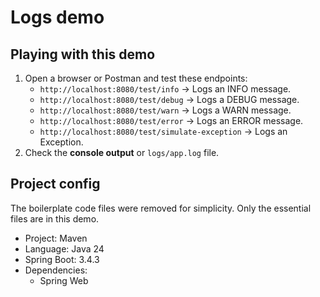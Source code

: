 # Logs demo

## Playing with this demo

1. Open a browser or Postman and test these endpoints:
   - `http://localhost:8080/test/info` → Logs an INFO message.
   - `http://localhost:8080/test/debug` → Logs a DEBUG message.
   - `http://localhost:8080/test/warn` → Logs a WARN message.
   - `http://localhost:8080/test/error` → Logs an ERROR message.
   - `http://localhost:8080/test/simulate-exception` → Logs an Exception.
2. Check the **console output** or `logs/app.log` file.

## Project config

The boilerplate code files were removed for simplicity. Only the essential files are in this demo.

- Project: Maven
- Language: Java 24
- Spring Boot: 3.4.3
- Dependencies:
  - Spring Web
